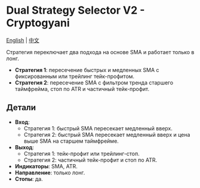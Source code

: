 # Dual Strategy Selector V2 - Cryptogyani
[English](README.md) | [中文](README_cn.md)

Стратегия переключает два подхода на основе SMA и работает только в лонг.

- **Стратегия 1**: пересечение быстрых и медленных SMA с фиксированным или трейлинг тейк-профитом.
- **Стратегия 2**: пересечение SMA с фильтром тренда старшего таймфрейма, стоп по ATR и частичный тейк-профит.

## Детали

- **Вход**:
  - Стратегия 1: быстрый SMA пересекает медленный вверх.
  - Стратегия 2: быстрый SMA пересекает медленный вверх и цена выше SMA на старшем таймфрейме.
- **Выход**:
  - Стратегия 1: тейк-профит или трейлинг-стоп.
  - Стратегия 2: частичный тейк-профит и стоп по ATR.
- **Индикаторы**: SMA, ATR.
- **Направление**: только лонг.
- **Стопы**: да.
